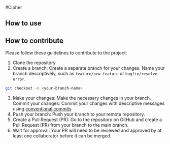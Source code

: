 #Cipher 
## How to use 

## How to contribute 

Please follow these guidelines to contribute to the project:
1. Clone the repository
2. Create a branch: Create a separate branch for your changes. Name your branch descriptively, such as `feature/new-feature` or `bugfix/resolve-error`.
```bash
git checkout -b <your-branch-name>
````
3. Make your changes: Make the necessary changes in your branch.
Commit your changes: Commit your changes with descriptive messages using <a href="https://www.conventionalcommits.org/es/v1.0.0/"> conventional commits </a>
4. Push your branch: Push your branch to your remote repository.
5. Create a Pull Request (PR): Go to the repository on GitHub and create a Pull Request (PR) from your branch to the main branch.
6. Wait for approval: Your PR will need to be reviewed and approved by at least one collaborator before it can be merged.
